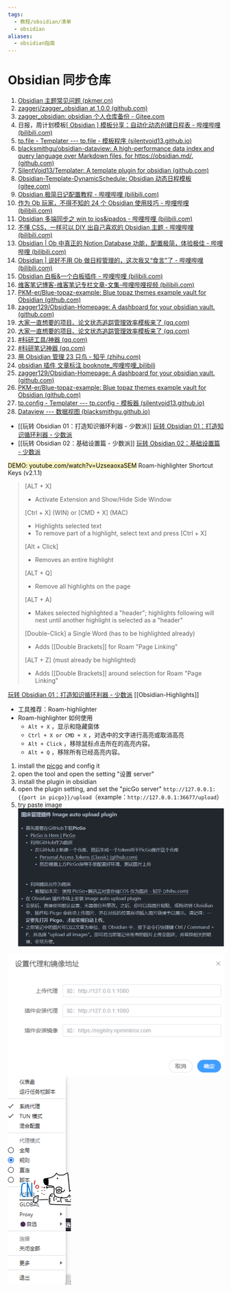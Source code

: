 ```yaml
---
tags:
  - 教程/obsidian/清单
  - obsidian
aliases:
  - obsidian指南
---
```


# Obsidian 同步仓库

1. [Obsidian 主题常见问题 (pkmer.cn)](https://pkmer.cn/Pkmer-Docs/10-obsidian/obsidian%E5%B8%B8%E8%A7%81%E9%97%AE%E9%A2%98%E6%B1%87%E6%80%BB/obsidian%E4%B8%BB%E9%A2%98%E5%B8%B8%E8%A7%81%E9%97%AE%E9%A2%98/)
2. [zaggerj/zagger_obsidian at 1.0.0 (github.com)](https://github.com/zaggerj/zagger_obsidian/tree/1.0.0)
3. [zagger_obsidian: obsidian 个人仓库备份 - Gitee.com](https://gitee.com/zaggerzj/zagger_obsidian/tree/1.0.0/)
4. 日报，周计划模板[[ Obsidian ] 模板分享：自动化动态创建日程表 - 哔哩哔哩 (bilibili.com)](https://www.bilibili.com/read/cv23768479/)
5. [tp.file - Templater --- tp.file - 模板程序 (silentvoid13.github.io)](https://silentvoid13.github.io/Templater/internal-functions/internal-modules/file-module.html#tpfilefind_tfilefilename-string)
6. [blacksmithgu/obsidian-dataview: A high-performance data index and query language over Markdown files, for https://obsidian.md/. (github.com)](https://github.com/blacksmithgu/obsidian-dataview)
7. [SilentVoid13/Templater: A template plugin for obsidian (github.com)](https://github.com/SilentVoid13/Templater)
8. [Obsidian-Template-DynamicSchedule: Obsidian 动态日程模板 (gitee.com)](https://gitee.com/goblincwl/Obsidian-Template-DynamicSchedule)
9. [Obsidian 极简日记配置教程 - 哔哩哔哩 (bilibili.com)](https://www.bilibili.com/read/cv21481911/)
10. [作为 Ob 玩家，不得不知的 24 个 Obsidian 使用技巧 - 哔哩哔哩 (bilibili.com)](https://www.bilibili.com/read/cv18547773/)
11. [Obsidian 多端同步之 win to ios&ipados - 哔哩哔哩 (bilibili.com)](https://www.bilibili.com/read/cv18681675/)
12. [不懂 CSS，一样可以 DIY 出自己喜欢的 Obsidian 主题 - 哔哩哔哩 (bilibili.com)](https://www.bilibili.com/read/cv19043175/)
13. [Obsidian | Ob 中真正的 Notion Database 功能，配置极简，体验极佳 - 哔哩哔哩 (bilibili.com)](https://www.bilibili.com/read/cv19518130/)
14. [Obsidian | 说好不用 Ob 做日程管理的，这次我又“食言”了 - 哔哩哔哩 (bilibili.com)](https://www.bilibili.com/read/cv19526990/)
15. [Obsidian 白板&一个白板插件 - 哔哩哔哩 (bilibili.com)](https://www.bilibili.com/read/cv20661353/)
16. [维客笔记博客-维客笔记专栏文章-文集-哔哩哔哩视频 (bilibili.com)](https://space.bilibili.com/305034274/article)
17. [PKM-er/Blue-topaz-example: Blue topaz themes example vault for Obsidian (github.com)](https://github.com/PKM-er/Blue-topaz-example)
18. [zagger129/Obsidian-Homepage: A dashboard for your obsidian vault. (github.com)](https://github.com/zagger129/Obsidian-Homepage)
19. [大家一直想要的项目、论文状态追踪管理效率模板来了 (qq.com)](https://mp.weixin.qq.com/s?__biz=MzI4NDQ4NjU0MA==&mid=2247751446&idx=1&sn=aa6012807e4744e4ae393a57b91982da&chksm=ebf7e9f5dc8060e3063e6ac403a13e4989ac564f3e0959dc9ba990feae657572deb273323cb6&scene=27)
20. [大家一直想要的项目、论文状态追踪管理效率模板来了 (qq.com)](https://mp.weixin.qq.com/s?__biz=MzI4NDQ4NjU0MA==&mid=2247751446&idx=1&sn=aa6012807e4744e4ae393a57b91982da&chksm=ebf7e9f5dc8060e3063e6ac403a13e4989ac564f3e0959dc9ba990feae657572deb273323cb6&scene=27)
21. [#科研工具/神器 (qq.com)](https://mp.weixin.qq.com/mp/appmsgalbum?__biz=MzI4NDQ4NjU0MA==&action=getalbum&album_id=1500675956766736385&scene=173&from_msgid=2247751446&from_itemidx=1&count=3&nolastread=1#wechat_redirect)
22. [#科研笔记神器 (qq.com)](https://mp.weixin.qq.com/mp/appmsgalbum?__biz=MzI4NDQ4NjU0MA==&action=getalbum&album_id=2336961249412284416&scene=173&from_msgid=2247751446&from_itemidx=1&count=3&nolastread=1#wechat_redirect)
23. [用 Obsidian 管理 23 只鸟 - 知乎 (zhihu.com)](https://zhuanlan.zhihu.com/p/486882929)
24. [obsidian 插件 文章标注 booknote\_哔哩哔哩\_bilibili](https://www.bilibili.com/video/BV1JW4y1e7Xv/?spm_id_from=pageDriver&vd_source=af94dc11f0a1751ebb3c2090844ad9f6)
25. [zagger129/Obsidian-Homepage: A dashboard for your obsidian vault. (github.com)](https://github.com/zagger129/Obsidian-Homepage)
26. [PKM-er/Blue-topaz-example: Blue topaz themes example vault for Obsidian (github.com)](https://github.com/PKM-er/Blue-topaz-example/tree/main)
27. [tp.config - Templater --- tp.config - 模板器 (silentvoid13.github.io)](https://silentvoid13.github.io/Templater/internal-functions/internal-modules/config-module.html)
28. [Dataview --- 数据视图 (blacksmithgu.github.io)](https://blacksmithgu.github.io/obsidian-dataview/)


- [[玩转 Obsidian 01：打造知识循环利器 - 少数派]] [玩转 Obsidian 01：打造知识循环利器 - 少数派](https://sspai.com/post/62414)
- [[玩转 Obsidian 02：基础设置篇 - 少数派]] [玩转 Obsidian 02：基础设置篇 - 少数派](https://sspai.com/post/63481)


<mark style="background: #FFF3A3A6;">DEMO: youtube.com/watch?v=UzseaoxaSEM</mark>
Roam-highlighter Shortcut Keys (v2.1.1)

> [ALT + X]
> 	- Activate Extension and Show/Hide Side Window
> 
> [Ctrl + X] (WIN) or [CMD + X] (MAC)
> 	- Highlights selected text
> 	- To remove part of a highlight, select text and press [Ctrl + X]
> 
> [Alt + Click]
> 	- Removes an entire highlight
> 
> [ALT + Q]
> 	- Remove all highlights on the page
> 
> [ALT + A]
> 	- Makes selected highlighted a "header"; highlights following will nest until another highlight is selected as a "header"
> 
> [Double-Click] a Single Word (has to be highlighted already)
> 	- Adds [[Double Brackets]] for Roam "Page Linking"
> 
> [ALT + Z] (must already be highlighted)
> 	- Adds [[Double Brackets]] around selection for Roam "Page Linking"

[玩转 Obsidian 01：打造知识循环利器 - 少数派](https://sspai.com/post/62414) [[Obsidian-Highlights]]

- 工具推荐：Roam-highlighter
- Roam-highlighter 如何使用
	- `Alt + X` ，显示和隐藏窗体
	- `Ctrl + X or CMD + X` ，对选中的文字进行高亮或取消高亮
	- `Alt + Click` ，移除鼠标点击所在的高亮内容。
	- `Alt + Q` ，移除所有已经高亮内容。



1. install the [picgo](https://github.com/Molunerfinn/PicGo) and config it
2. open the tool and open the setting "设置 server"
3. install the plugin in obsidian
4. open the plugin setting, and set the "picGo server" `http://127.0.0.1:{{port in picgo}}/upload`（example：`http://127.0.0.1:36677/upload`）
5. try paste image
![image.png](https://raw.githubusercontent.com/zaggerj/obsidian_picgo/main/obsidian/pic20231108112226.png)

![image.png](https://raw.githubusercontent.com/zaggerj/obsidian_picgo/main/obsidian/pic20231108112327.png)
![image.png](https://raw.githubusercontent.com/zaggerj/obsidian_picgo/main/obsidian/pic20231108112353.png)
